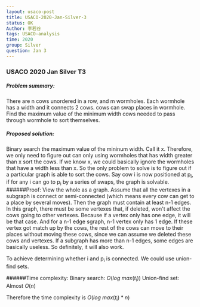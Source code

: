 ```yaml
---
layout: usaco-post
title: USACO-2020-Jan-Silver-3
status: OK
Author: 李若谷
tags: USACO-analysis
time: 2020
group: Silver
question: Jan 3
---
```

### USACO 2020 Jan Silver T3
##### Problem summary:
There are n cows unordered in a row, and m wormholes. Each wormhole has a width and it connects 2 cows. cows can swap places in wormhole. Find the maximum value of the minimum width cows needed to pass through wormhole to sort themselves.
##### Proposed solution:
Binary search the maximum value of the mininum width. Call it x. 
Therefore, we only need to figure out can only using wormholes that has width greater than x sort the cows. 
If we know x, we could basically ignore the wormholes that have a width less than x.
So the only problem to solve is to figure out if a particular graph is able to sort the cows. 
Say cow i is now positioned at p<sub>i</sub>, if for any i can go to p<sub>i</sub> by a series of swaps, the graph is solvable. 
######Proof: 
View the whole as a graph. Assume that all the vertexes in a subgraph is connect or semi-connected (which means every cow can get to a place by several moves). Then the graph must contain at least n-1 edges. In this graph, there must be some vertexes that, if deleted, won't affect the cows going to other vertexes. Because if a vertex only has one edge, it will be that case. And for a n-1 edge sgraph, n-1 vertex only has 1 edge. If these vertex got match up by the cows, the rest of the cows can move to their places without moving these cows, since we can assume we deleted these cows and vertexes. If a subgraph has more than n-1 edges, some edges are basically useless. So definitely, it will also work. 

To achieve determining whether i and p<sub>i</sub> is connected. We could use union-find sets. 

######Time complexity:
Binary search: $O(log$ $max(t$<sub>i</sub>$))$
Union-find set: Almost $O(n)$

Therefore the time complexity is $O(log$ $max(t$<sub>i</sub>$)*n)$

